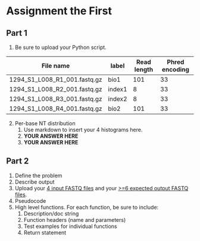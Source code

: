 # Assignment the First

## Part 1
1. Be sure to upload your Python script.

| File name | label | Read length | Phred encoding |
|---|---|---|---|
| 1294_S1_L008_R1_001.fastq.gz |bio1  |101  | 33 |
| 1294_S1_L008_R2_001.fastq.gz |index1  |8  | 33 |
| 1294_S1_L008_R3_001.fastq.gz |index2  |8  | 33 |
| 1294_S1_L008_R4_001.fastq.gz |bio2  |101  | 33 |

2. Per-base NT distribution
    1. Use markdown to insert your 4 histograms here.
    2. **YOUR ANSWER HERE**
    3. **YOUR ANSWER HERE**
    
## Part 2
1. Define the problem
2. Describe output
3. Upload your [4 input FASTQ files](../TEST-input_FASTQ) and your [>=6 expected output FASTQ files](../TEST-output_FASTQ).
4. Pseudocode
5. High level functions. For each function, be sure to include:
    1. Description/doc string
    2. Function headers (name and parameters)
    3. Test examples for individual functions
    4. Return statement
